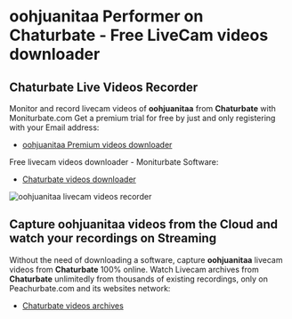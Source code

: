 # oohjuanitaa Performer on Chaturbate - Free LiveCam videos downloader

## Chaturbate Live Videos Recorder

Monitor and record livecam videos of **oohjuanitaa** from **Chaturbate** with Moniturbate.com
Get a premium trial for free by just and only registering with your Email address:
* [oohjuanitaa Premium videos downloader](https://moniturbate.com/request-demo-licence-key.html)

Free livecam videos downloader - Moniturbate Software:
* [Chaturbate videos downloader](https://moniturbate.com/moniturbate-download-software.html)

![oohjuanitaa livecam videos recorder](https://peachurnet.com/templates/moniturbate-software.png)


## Capture oohjuanitaa videos from the Cloud and watch your recordings on Streaming

Without the need of downloading a software, capture **oohjuanitaa** livecam videos from **Chaturbate** 100% online.
Watch Livecam archives from **Chaturbate** unlimitedly from thousands of existing recordings, only on Peachurbate.com and its websites network:
* [Chaturbate videos archives](https://peachurnet.com/)